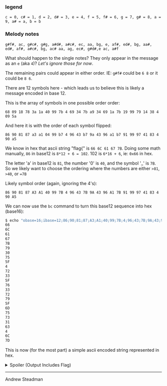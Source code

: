 ### legend
`c = 0, c# = 1, d = 2, d# = 3, e = 4, f = 5, f# = 6, g = 7, g# = 8, a = 9, a# = a, b = b`

### Melody notes
`g#f#, ac, g#c#, g#g, a#d#, a#c#, ec, aa, bg, e, af#, ed#, bg, aa#, ed#, af#, a#c#, bg, ac# aa, ag, ec#, g#d#,e ac, a#f`

What should happen to the single notes? They only appear in the message as an `e` (aka `4`)? *Let's ignore those for now*.

The remaining pairs could appear in either order. IE: `g#f#` could be `6 8` or it could be `8 6`.

There are 12 symbols here - which leads us to believe this is likely a message encoded in base 12.

This is the array of symbols in one possible order order:

`68 09 18 78 3a 1a 40 99 7b 4 69 34 7b a9 34 69 1a 7b 19 99 79 14 38 4 09 5a`

And here it is with the order of each symbol flipped:

`86 90 81 87 a3 a1 04 99 b7 4 96 43 b7 9a 43 96 a1 b7 91 99 97 41 83 4 90 a5`

We know in hex that ascii string "flag{" is `66 6C 61 67 7B`. Doing some math manually, `86` in base12 is `8*12 + 6 = 102`. 102 is `6*16 + 6`, ie: `0x66` in hex.

The letter 'a' in base12 is `81`, the number '0' is `40`, and the symbol '_' is `7B`. So we likely want to choose the ordering where the numbers are either `>81`, `>40`, or `=7B`

Likely symbol order (again, ignoring the 4's):

`86 90 81 87 A3 A1 40 99 7B 4 96 43 7B 9A 43 96 A1 7B 91 99 97 41 83 4 90 A5`

We can now use the `bc` command to turn this base12 sequence into hex (base16):

```bash
$ echo "obase=16;ibase=12;86;90;81;87;A3;A1;40;99;7B;4;96;43;7B;9A;43;96;A1;7B;91;99;97;41;83;4;90;A5" | bc
66
6C
61
67
7B
79
30
75
5F
4
72
33
5F
76
33
72
79
5F
6D
75
73
31
63
4
6C
7D
```

This is now (for the most part) a simple ascii encoded string represented in hex.

<details><summary>Spoiler (Output Includes Flag)</summary>
<p>

It's now pretty obvious that the `4`s that we didn't know what to do with should be literally the number `4` in the final string (0x34).

```
flag{y0u_4r3_v3ry_mus1c4l}
```

</p>
</details>

---
Andrew Steadman